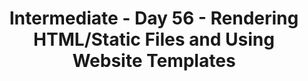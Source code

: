 <h1 align=center>Intermediate - Day 56 - Rendering HTML/Static Files and Using Website Templates</h1>